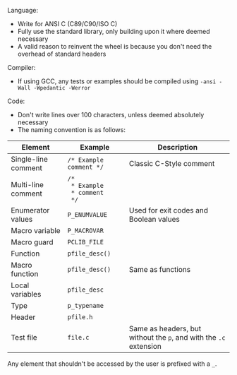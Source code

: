 Language:

- Write for ANSI C (C89/C90/ISO C)
- Fully use the standard library, only building upon it where deemed necessary
- A valid reason to reinvent the wheel is because you don't need the overhead of standard headers

Compiler:

- If using GCC, any tests or examples should be compiled using `-ansi -Wall -Wpedantic -Werror`

Code:

- Don't write lines over 100 characters, unless deemed absolutely necessary
- The naming convention is as follows:

| Element | Example | Description |
| - | - | - |
| Single-line comment | `/* Example comment */` | Classic C-Style comment |
| Multi-line comment | `/*` <br> ` * Example`  <br> ` * comment` <br> ` */` | |
| Enumerator values | `P_ENUMVALUE` | Used for exit codes and Boolean values |
| Macro variable | `P_MACROVAR` | |
| Macro guard | `PCLIB_FILE` | |
| Function | `pfile_desc()` | |
| Macro function | `pfile_desc()` | Same as functions |
| Local variables | `pfile_desc` | |
| Type | `p_typename` | |
| Header | `pfile.h` | |
| Test file | `file.c` | Same as headers, but without the `p`, and with the `.c` extension |

Any element that shouldn't be accessed by the user is prefixed with a `_`.
